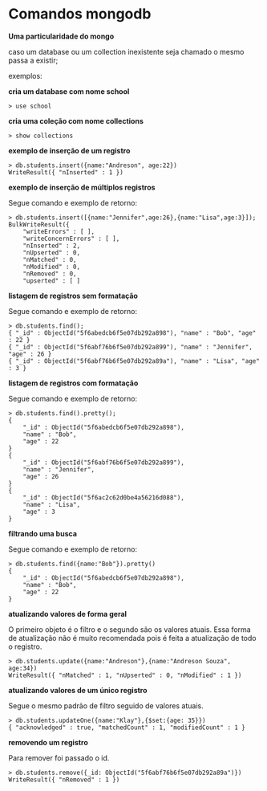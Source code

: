 # Comandos mongodb

**Uma particularidade do mongo**

caso um database ou um collection inexistente seja chamado o mesmo passa a existir;

exemplos:

**cria um database com nome school**

```sql=
> use school
```

**cria uma coleção com nome collections**

```sql=
> show collections
```

**exemplo de inserção de um registro**

```sql=
> db.students.insert({name:"Andreson", age:22})
WriteResult({ "nInserted" : 1 })
```

**exemplo de inserção de múltiplos registros**

Segue comando e exemplo de retorno:

```sql=
> db.students.insert([{name:"Jennifer",age:26},{name:"Lisa",age:3}]);
BulkWriteResult({
	"writeErrors" : [ ],
	"writeConcernErrors" : [ ],
	"nInserted" : 2,
	"nUpserted" : 0,
	"nMatched" : 0,
	"nModified" : 0,
	"nRemoved" : 0,
	"upserted" : [ ]
```

**listagem de registros sem formatação**

Segue comando e exemplo de retorno:

```sql=
> db.students.find();
{ "_id" : ObjectId("5f6abedcb6f5e07db292a898"), "name" : "Bob", "age" : 22 }
{ "_id" : ObjectId("5f6abf76b6f5e07db292a899"), "name" : "Jennifer", "age" : 26 }
{ "_id" : ObjectId("5f6abf76b6f5e07db292a89a"), "name" : "Lisa", "age" : 3 }
```

**listagem de registros com formatação**

Segue comando e exemplo de retorno:

```sql=
> db.students.find().pretty();
{
	"_id" : ObjectId("5f6abedcb6f5e07db292a898"),
	"name" : "Bob",
	"age" : 22
}
{
	"_id" : ObjectId("5f6abf76b6f5e07db292a899"),
	"name" : "Jennifer",
	"age" : 26
}
{
	"_id" : ObjectId("5f6ac2c62d0be4a56216d088"),
	"name" : "Lisa",
	"age" : 3
}
```

**filtrando uma busca**

Segue comando e exemplo de retorno:

```sql=
> db.students.find({name:"Bob"}).pretty()
{
	"_id" : ObjectId("5f6abedcb6f5e07db292a898"),
	"name" : "Bob",
	"age" : 22
}
```

**atualizando valores de forma geral**

O primeiro objeto é o filtro e o segundo são os valores atuais.
Essa forma de atualização não é muito recomendada pois é feita a atualização de todo o registro.

```sql=
> db.students.update({name:"Andreson"},{name:"Andreson Souza", age:34})
WriteResult({ "nMatched" : 1, "nUpserted" : 0, "nModified" : 1 })
```

**atualizando valores de um único registro**

Segue o mesmo padrão de filtro seguido de valores atuais.

```sql=
> db.students.updateOne({name:"Klay"},{$set:{age: 35}})
{ "acknowledged" : true, "matchedCount" : 1, "modifiedCount" : 1 }
```

**removendo um registro**

Para remover foi passado o id.

```sql=
> db.students.remove({_id: ObjectId("5f6abf76b6f5e07db292a89a")})
WriteResult({ "nRemoved" : 1 })
```